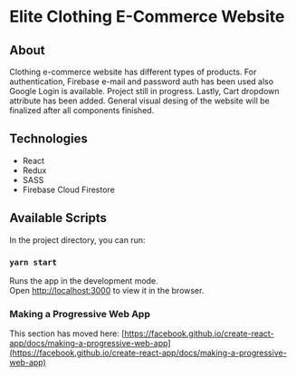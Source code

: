 # Elite Clothing E-Commerce Website

## About

Clothing e-commerce website has different types of products. For authentication, Firebase e-mail and password auth has been used also Google Login is available. Project still in progress. Lastly, Cart dropdown attribute has been added. General visual desing of the website will be finalized after all components finished.


## Technologies

- React
- Redux
- SASS
- Firebase Cloud Firestore



## Available Scripts

In the project directory, you can run:

### `yarn start`

Runs the app in the development mode.\
Open [http://localhost:3000](http://localhost:3000) to view it in the browser.


### Making a Progressive Web App

This section has moved here: [https://facebook.github.io/create-react-app/docs/making-a-progressive-web-app](https://facebook.github.io/create-react-app/docs/making-a-progressive-web-app)


